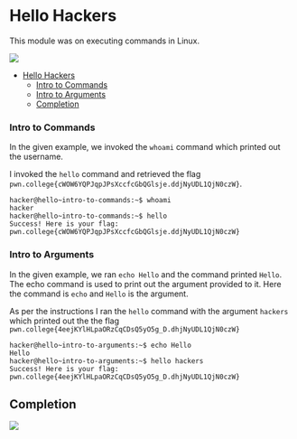 # Hello Hackers

This module was on executing commands in Linux.

![](https://i.imgur.com/KC9GHzf.png)

- [Hello Hackers](#hello-hackers)
    - [Intro to Commands](#intro-to-commands)
    - [Intro to Arguments](#intro-to-arguments)
  - [Completion](#completion)

### Intro to Commands
 In the given example, we invoked the `whoami` command which printed out the username.
 
 I invoked the `hello` command and retrieved the flag `pwn.college{cWOW6YQPJqpJPsXccfcGbQGlsje.ddjNyUDL1QjN0czW}`.

```
hacker@hello~intro-to-commands:~$ whoami
hacker
hacker@hello~intro-to-commands:~$ hello
Success! Here is your flag:
pwn.college{cWOW6YQPJqpJPsXccfcGbQGlsje.ddjNyUDL1QjN0czW}
```
### Intro to Arguments

In the given example, we ran `echo Hello` and the command printed `Hello`. The echo command is used to print out the argument provided to it. Here the command is `echo` and `Hello` is the argument.

As per the instructions I ran the `hello` command with the argument `hackers` which printed out the the flag `pwn.college{4eejKYlHLpaORzCqCDsQ5yO5g_D.dhjNyUDL1QjN0czW}`

```
hacker@hello~intro-to-arguments:~$ echo Hello
Hello
hacker@hello~intro-to-arguments:~$ hello hackers
Success! Here is your flag:
pwn.college{4eejKYlHLpaORzCqCDsQ5yO5g_D.dhjNyUDL1QjN0czW}
```

## Completion
![](https://i.imgur.com/p4dCEUp.png)